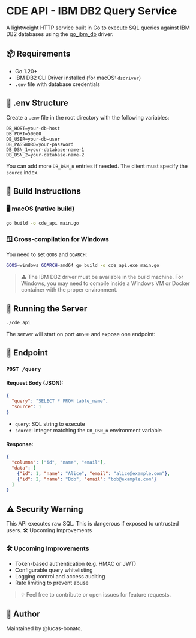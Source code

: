 # CDE API - IBM DB2 Query Service

A lightweight HTTP service built in Go to execute SQL queries against IBM DB2 databases using the [go\_ibm\_db](https://github.com/ibmdb/go_ibm_db) driver.

## 📦 Requirements

- Go 1.20+
- IBM DB2 CLI Driver installed (for macOS: `dsdriver`)
- `.env` file with database credentials

## 🧪 .env Structure

Create a `.env` file in the root directory with the following variables:

```env
DB_HOST=your-db-host
DB_PORT=50000
DB_USER=your-db-user
DB_PASSWORD=your-password
DB_DSN_1=your-database-name-1
DB_DSN_2=your-database-name-2
```

You can add more `DB_DSN_n` entries if needed. The client must specify the `source` index.

## 🔧 Build Instructions

### 🖥️ macOS (native build)

```bash
go build -o cde_api main.go
```

### 🪟 Cross-compilation for Windows

You need to set `GOOS` and `GOARCH`:

```bash
GOOS=windows GOARCH=amd64 go build -o cde_api.exe main.go
```

> ⚠️ The IBM DB2 driver must be available in the build machine. For Windows, you may need to compile inside a Windows VM or Docker container with the proper environment.

## 🚀 Running the Server

```bash
./cde_api
```

The server will start on port `40500` and expose one endpoint:

## 📡 Endpoint

### `POST /query`

#### Request Body (JSON):

```json
{
  "query": "SELECT * FROM table_name",
  "source": 1
}
```

- `query`: SQL string to execute
- `source`: integer matching the `DB_DSN_n` environment variable

#### Response:

```json
{
  "columns": ["id", "name", "email"],
  "data": [
    {"id": 1, "name": "Alice", "email": "alice@example.com"},
    {"id": 2, "name": "Bob", "email": "bob@example.com"}
  ]
}
```

## ⚠️ Security Warning

This API executes raw SQL. This is dangerous if exposed to untrusted users.
🛠️ Upcoming Improvements

### 🛠️ Upcoming Improvements
- Token-based authentication (e.g. HMAC or JWT)
- Configurable query whitelisting
- Logging control and access auditing
- Rate limiting to prevent abuse

> 💡 Feel free to contribute or open issues for feature requests.

## 🧠 Author

Maintained by @lucas-bonato.

